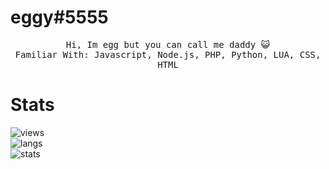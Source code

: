 # eggy#5555

<p align="center">
  <samp>
         Hi, Im egg but you can call me daddy 😺 <br>
    Familiar With: Javascript, Node.js, PHP, Python, LUA, CSS, HTML
  </samp>
</p>

# Stats
![views](https://enm6n6mfqlcnk4b.m.pipedream.net) <br>
![langs](https://github-readme-stats.vercel.app/api/top-langs?username=Kingollie2552&show_icons=true&locale=en&layout=compact&theme=chartreuse-dark) </br>
![stats](https://github-readme-stats.vercel.app/api?username=Kingollie2552&show_icons=true&locale=en&theme=chartreuse-dark)

